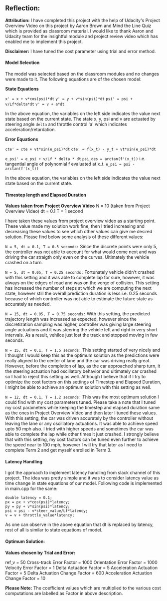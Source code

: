 ## Reflection: ##

**Attribution:** I have completed this project with the help of Udacity's Project Overview Video on this project by Aaron Brown and Mind the Line Quiz which is provided as classroom material. I would like to thank Aaron and Udacity team for the insightful module and project review video which has enabled me to implement this project. 

**Disclaimer:** I have tuned the cost parameter using trial and error method.

#### Model Selection ####

The model was selected based on the classroom modules and no changes were made to it. The following equations are of the chosen model:

**State Equations**

`x' = x + v*cos(psi)*dt`
`y' = y + v*sin(psi)*dt`
`psi' = psi + v/Lf*delta*dt`
`v' = v + a*dt`

In the above equation, the variables on the left side indicates the value next state based on the current state.
The state x, y, psi and v are actuated by steering angle `delta` and throttle control 'a' which indicates acceleration/retardation.

**Error Equations**

`cte' = cte + vt*sin(e_psi)*dt`
`cte' = f(x_t) - y_t + vt*sin(e_psi)*dt`

`e_psi' = e_psi + v/Lf * delta * dt`
`psi_des = arctan(f'(x_t))` i.e. tangential angle of polynomial f evaluated at x_t.
`e_psi = psi - arctan(f'(x_t))`

In the above equation, the variables on the left side indicates the value next state based on the current state.

#### Timestep length and Elapsed Duration ####

**Values taken from Project Overview Video**
N = 10 (taken from Project Overview Video)
dt = 0.1
T = 1 second

I have taken these values from project overview video as a starting point. These value made my solution work fine, then I tried increasing and decreasing these values to see which other values can give me desired solution. Please find below some analysis of these different values:

`N = 5, dt = 0.1, T = 0.5 seconds:` Since the discrete points were only 5, the controller was not able to account for what would come next and was driving the car straigth only even on the curves. Ultimately the vehicle crashed on a turn.

`N = 5, dt = 0.05, T = 0.25 seconds:` Fortunately vehicle didn't crashed with this setting and it was able to complete lap for sure, however, it was always on the edges of road and was on the verge of collision. This setting has increased the number of steps at which we are computing the next state, however still the overall prediction duration is less i.e. 0.25 seconds because of which controller was not able to estimate the future state as accurately as needed.

`N = 15, dt = 0.05, T = 0.75 seconds:` With this setting, the predicted trajectory length was increased as expected, however since the discretization sampling was higher, controller was giving large steering angle actuations and it was steering the vehicle left and right in very short intervals. As a result, vehilce just lost the track and stopped moving in few seconds.

`N = 15, dt = 0.1, T = 1.5 seconds:` This setting started of very nicely and I thought I would keep this as the optimum solution as the predictions were really aligned to the center of lane and the car was driving really great. However, before the completion of lap, as the car approached sharp turn, it the steering actuation had oscillatory behavior and ultimately car crashed so I had to reject this setting as well. Although I believe that if I try to optimize the cost factors on this settings of Timestep and Elapsed Duration, I might be able to achieve an optimum solution with this setting as well.

`N = 12, dt = 0.1, T = 1.2 seconds:` This was the most optimum solution I could find with my cost parameters tuned. Please take a note that I tuned my cost parameters while keeping the timestep and elapsed duration same as the ones in Project Overview Video and then later I tuned these values. With this setting, the car was driven accurately by the controller without leaving the lane or any oscillatory actuations. It was able to achieve speed upto 50 mph also. I tried with higher speeds and sometimes the car was able to complete the lap while other times it just crashed. I strongly believe that with this setting, my cost factors can be tuned even further to achieve the speed near to 100 mph, however I will try that later as I need to complete Term 2 and get myself enrolled in Term 3.

#### Latency Handling ####

I got the approach to implement latency handling from slack channel of this project. The idea was pretty simple and it was to consider latency value as time change in state equations of our model. Following code is implemented in main.cpp for the same:

```
double latency = 0.1;
px = px + v*cos(psi)*latency;
py = py + v*sin(psi)*latency;
psi = psi - v*steer_value/Lf*latency;
v = v + throttle_value*latency;
```

As one can observe in the above equation that dt is replaced by latency, rest of all is similar to state equations of model.

#### Optimum Solution: ####

**Values chosen by Trial and Error:**

ref_v = 50
Cross-track Error Factor = 1000
Orientation Error Factor = 1000
Velocity Error Factor = 1
Delta Actuation Factor = 5
Acceleration Actuation Factor = 5
Delta Actuation Change Factor = 600
Acceleration Actuation Change Factor = 10

**Please Note:** The coefficient values which are multiplied to the various cost computations are labelled as Factor in above description.